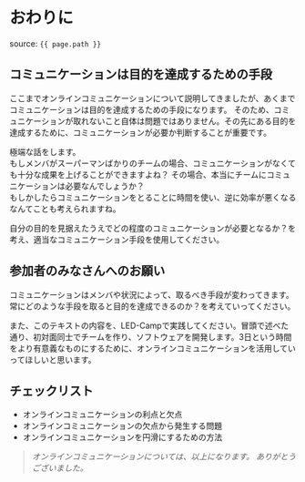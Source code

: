 # おわりに
source: `{{ page.path }}`

## コミュニケーションは目的を達成するための手段
ここまでオンラインコミュニケーションについて説明してきましたが、あくまでコミュニケーションは目的を達成するための手段になります。
そのため、コミュニケーションが取れないこと自体は問題ではありません。その先にある目的を達成するために、コミュニケーションが必要か判断することが重要です。

極端な話をします。<br>もしメンバがスーパーマンばかりのチームの場合、コミュニケーションがなくても十分な成果を上げることができますよね？
その場合、本当にチームにコミュニケーションは必要なんでしょうか？<br>もしかしたらコミュニケーションをとることに時間を使い、逆に効率が悪くなる　なんてことも考えられますね。

自分の目的を見据えたうえでどの程度のコミュニケーションが必要となるか？を考え、適当なコミュニケーション手段を使用してください。

## 参加者のみなさんへのお願い
コミュニケーションはメンバや状況によって、取るべき手段が変わってきます。<br>
常にどのような手段を取ると目的を達成できるのか？を考えていってください。

また、このテキストの内容を、LED-Campで実践してください。冒頭で述べた通り、初対面同士でチームを作り、ソフトウェアを開発します。3日という時間をより有意義なものにするために、オンラインコミュニケーションを活用していってほしいと思います。

## チェックリスト
- オンラインコミュニケーションの利点と欠点
- オンラインコミュニケーションの欠点から発生する問題
- オンラインコミュニケーションを円滑にするための方法

> *オンラインコミュニケーションについては、以上になります。 
> ありがとうございました。*
